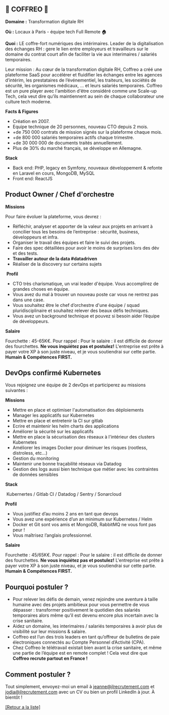 ## 📑 COFFREO 📑

**Domaine :** Transformation digitale RH

**Où :** Locaux à Paris - équipe tech Full Remote 🏠

**Quoi :** LE coffre-fort numériques des intérimaires. Leader de la digitalisation des échanges RH : gere le lien entre employeurs et travailleurs sur le domaine du contrat court afin de faciliter la vie aux interimaires / salariés temporaires.

Leur mission :
Au cœur de la transformation digitale RH, Coffreo a créé une plateforme SaaS pour accélérer et fluidifier les échanges entre les agences d’intérim, les prestataires de l’événementiel, les traiteurs, les sociétés de sécurité, les organismes médicaux, … et leurs salariés temporaires.
Coffreo est un pure player avec l'ambition d'être considéré comme une Scale-up Tech, cela veut dire qu’ils maintiennent au sein de chaque collaborateur une culture tech moderne.

**Facts & Figures**

* Création en 2007.
* Equipe technique de 20 personnes, nouveau CTO depuis 2 mois.
* +de 750 000 contrats de mission signés sur la plateforme chaque mois.
* +de 800 000 salariés temporaires actifs chaque trimestre.
* +de 30 000 000 de documents traités annuellement.
* Plus de 30% du marché français, se développe en Allemagne.

**Stack**

* Back end: PHP, legacy en Symfony, nouveaux développement & refonte en Laravel en cours, MongoDB, MySQL
* Front end: ReactJS

## Product Owner / Chef d'orchestre

**Missions**

Pour faire évoluer la plateforme, vous devrez :

* Réfléchir, analyser et apporter de la valeur aux projets en arrivant à concilier tous les besoins de l’entreprise : sécurité, business, développeurs et infra.
* Organiser le travail des équipes et faire le suivi des projets.
* Faire des spec détaillées pour avoir le moins de surprises lors des dév et des tests.
* **Travailler autour de la data #datadriven**
* Réaliser de la discovery sur certains sujets

 **Profil**

* CTO très charismatique, un vrai leader d'équipe. Vous accomplirez de grandes choses en équipe. 
* Vous avez du mal à trouver un nouveau poste car vous ne rentrez pas dans une case.
* Vous souhaitez être le chef d’orchestre d'une équipe / squad pluridisciplinaire et souhaitez relever des beaux défis techniques. 
* Vous avez un background technique et pouvez si besoin aider l’équipe de développeurs. 

**Salaire**

Fourchette : 45-65K€.
Pour rappel :  Pour le salaire : il est difficile de donner des fourchettes. **Ne vous inquiétez pas et postulez!** L'entreprise est prête à payer votre XP à son juste niveau, et je vous soutiendrai sur cette partie. **Humain & Compétences FIRST.**


## DevOps confirmé Kubernetes

Vous rejoignez une équipe de 2 devOps et participerez au missions suivantes :

**Missions**

* Mettre en place et optimiser l'automatisation des déploiements
* Manager les applicatifs sur Kubernetes
* Mettre en place et entretenir la CI sur gitlab
* Ecrire et maintenir les helm charts des applications
* Améliorer la sécurité sur les applicatifs
* Mettre en place la sécurisation des réseaux à l'intérieur des clusters Kubernetes
* Améliorer les images Docker pour diminuer les risques (rootless, distroless, etc…)
* Gestion du monitoring
* Maintenir une bonne traçabilité réseaux via Datadog
* Gestion des logs aussi bien technique que métier avec les contraintes de données sensibles

**Stack**

 Kubernertes / Gitlab CI / Datadog / Sentry / Sonarcloud

**Profil**

* Vous justifiez d’au moins 2 ans en tant que devops
* Vous avez une expérience d’un an minimum sur Kubernetes / Helm
* Docker et Git sont vos amis et MongoDB, RabbitMQ ne vous font pas peur !
* Vous maîtrisez l’anglais professionnel.

**Salaire**

Fourchette : 45/65K€.
Pour rappel :  Pour le salaire : il est difficile de donner des fourchettes. **Ne vous inquiétez pas et postulez!** L'entreprise est prête à payer votre XP à son juste niveau, et je vous soutiendrai sur cette partie. **Humain & Compétences FIRST.**


## Pourquoi postuler ?

* Pour relever les défis de demain, venez rejoindre une aventure à taille humaine avec des projets ambitieux pour vous permettre de vous dépasser : transformer positivement le quotidien des salariés temporaires alors même qu’il est devenu encore plus incertain avec la crise sanitaire.
* Aidez un domaine, les interimaires / salariés temporaires à avoir plus de visibilité sur leur missions & salaire. 
* Coffreo est l’un des trois leaders en tant qu’offreur de bulletins de paie électroniques connectés au Compte Personnel d’Activité (CPA).
* Chez Coffreo le télétravail existait bien avant la crise sanitaire, et même une partie de l’équipe est en remote complet ! Cela veut dire que **Coffreo recrute partout en France !**


## Comment postuler ?

Tout simplement, envoyez-moi un email à jeanne@jlrecrutement.com et jodia@jlrecrutement.com avec un CV ou bien un profil LinkedIn à jour. À bientôt !

<a href="https://github.com/jlondiche/job-board-php/blob/master/README.md">[Retour a la liste]</a>